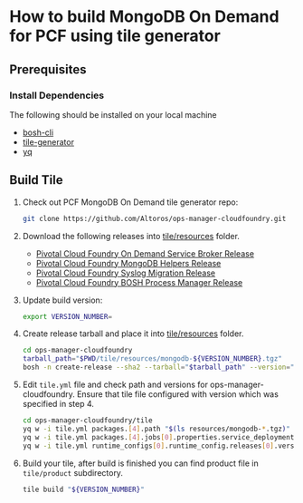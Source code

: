 # How to build MongoDB On Demand for PCF using tile generator

## Prerequisites

### Install Dependencies

The following should be installed on your local machine
- [bosh-cli](https://bosh.io/docs/cli-v2.html)
- [tile-generator](https://github.com/cf-platform-eng/tile-generator)
- [yq](https://github.com/mikefarah/yq)

## Build Tile

1. Check out PCF MongoDB On Demand tile generator repo:

    ```bash
    git clone https://github.com/Altoros/ops-manager-cloudfoundry.git
    ```

2. Download the following releases into [tile/resources](https://github.com/Altoros/ops-manager-cloudfoundry/tree/master/tile/resources) folder.

    - [Pivotal Cloud Foundry On Demand Service Broker Release](https://s3.amazonaws.com/mongodb-tile-ci/on-demand-service-broker-0.22.0-ubuntu-trusty-3586.36.tgz)
    - [Pivotal Cloud Foundry MongoDB Helpers Release](https://s3.amazonaws.com/mongodb-tile-ci/pcf-mongodb-helpers-0.0.1.tgz)
    - [Pivotal Cloud Foundry Syslog Migration Release](https://s3.amazonaws.com/mongodb-tile-ci/syslog-migration-11.1.1-ubuntu-trusty-3586.36.tgz)
    - [Pivotal Cloud Foundry BOSH Process Manager Release](https://s3.amazonaws.com/mongodb-tile-ci/bpm-release-0.12.2-ubuntu-trusty-3586.36.tgz)

3. Update build version:

    ```bash
    export VERSION_NUMBER=
    ```

4. Create release tarball and place it into [tile/resources](https://github.com/Altoros/ops-manager-cloudfoundry/tree/master/tile/resources) folder.

    ```bash
    cd ops-manager-cloudfoundry
    tarball_path="$PWD/tile/resources/mongodb-${VERSION_NUMBER}.tgz"
    bosh -n create-release --sha2 --tarball="$tarball_path" --version="${VERSION_NUMBER}"
    ```

5. Edit `tile.yml` file and check path and versions for ops-manager-cloudfoundry.
   Ensure that tile file configured with version which was specified in step 4.

    ```bash
    cd ops-manager-cloudfoundry/tile
    yq w -i tile.yml packages.[4].path "$(ls resources/mongodb-*.tgz)"
    yq w -i tile.yml packages.[4].jobs[0].properties.service_deployment.releases[0].version "${VERSION_NUMBER}"
    yq w -i tile.yml runtime_configs[0].runtime_config.releases[0].version "${VERSION_NUMBER}"
    ```

6. Build your tile, after build is finished you can find product file in `tile/product` subdirectory.

    ```bash
    tile build "${VERSION_NUMBER}"
    ```
